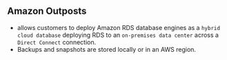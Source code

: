 Amazon Outposts
---

- allows customers to deploy Amazon RDS database engines as a `hybrid cloud database` deploying RDS to an `on-premises data center` across a `Direct Connect` connection.
- Backups and snapshots are stored locally or in an AWS region.
